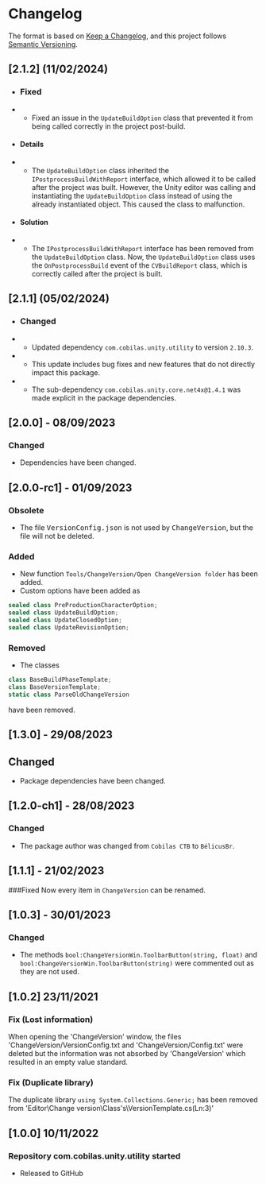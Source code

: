 # Changelog
The format is based on [Keep a Changelog](https://keepachangelog.com/en/1.0.0/),
and this project follows [Semantic Versioning](https://semver.org/spec/v2.0.0.html).
## [2.1.2] (11/02/2024)
- ### Fixed
- - Fixed an issue in the `UpdateBuildOption` class that prevented it from being called correctly in the project post-build.
- #### Details
- - The `UpdateBuildOption` class inherited the `IPostprocessBuildWithReport` interface, which allowed it to be called after the project was built.
However, the Unity editor was calling and instantiating the `UpdateBuildOption` class instead of using the already instantiated object.
This caused the class to malfunction.
- #### Solution
- - The `IPostprocessBuildWithReport` interface has been removed from the `UpdateBuildOption` class.
Now, the `UpdateBuildOption` class uses the `OnPostprocessBuild` event of the `CVBuildReport` class, which is correctly called after the project is built.

## [2.1.1] (05/02/2024)
- ### Changed
- - Updated dependency `com.cobilas.unity.utility` to version `2.10.3`.
- - This update includes bug fixes and new features that do not directly impact this package.
- - The sub-dependency `com.cobilas.unity.core.net4x@1.4.1` was made explicit in the package dependencies.
## [2.0.0] - 08/09/2023
### Changed
- Dependencies have been changed.
## [2.0.0-rc1] - 01/09/2023
### Obsolete
- The file <kbd>VersionConfig.json</kbd> is not used by <kbd>ChangeVersion</kbd>, but the file will not be deleted.
### Added
- New function `Tools/ChangeVersion/Open ChangeVersion folder` has been added.
- Custom options have been added as
```c#
sealed class PreProductionCharacterOption;
sealed class UpdateBuildOption;
sealed class UpdateClosedOption;
sealed class UpdateRevisionOption;
```
### Removed
- The classes
```c#
class BaseBuildPhaseTemplate;
class BaseVersionTemplate;
static class ParseOldChangeVersion
```
have been removed.
## [1.3.0] - 29/08/2023
## Changed
- Package dependencies have been changed.
## [1.2.0-ch1] - 28/08/2023
### Changed
- The package author was changed from `Cobilas CTB` to `BélicusBr`.
## [1.1.1] - 21/02/2023
###Fixed
Now every item in `ChangeVersion` can be renamed.
## [1.0.3] - 30/01/2023
### Changed
- The methods `bool:ChangeVersionWin.ToolbarButton(string, float)` and `bool:ChangeVersionWin.ToolbarButton(string)` were commented out as they are not used.

## [1.0.2] 23/11/2021
### Fix (Lost information)
When opening the 'ChangeVersion' window, the files 'ChangeVersion/VersionConfig.txt and 'ChangeVersion/Config.txt'
were deleted but the information was not absorbed by 'ChangeVersion' which resulted in an empty value
standard.
### Fix (Duplicate library)
The duplicate library `using System.Collections.Generic;` has been removed from
'Editor\Change version\Class's\VersionTemplate.cs(Ln:3)'
## [1.0.0] 10/11/2022
### Repository com.cobilas.unity.utility started
- Released to GitHub